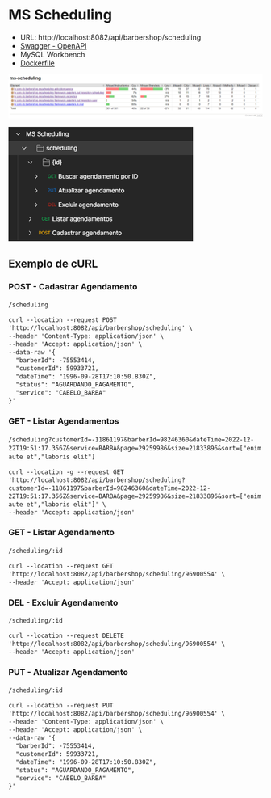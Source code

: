 # MS Scheduling


- URL: http://localhost:8082/api/barbershop/scheduling
- [Swagger - OpenAPI](https://github.com/pbBarbershop/ms-user/blob/master/src/main/resources/openapi.yaml)
- MySQL Workbench
- [Dockerfile](https://github.com/pbBarbershop/ms-scheduling/blob/master/Dockerfile)

![Cobertura de Testes](./src/main/resources/static/images/ms-scheduling-cobertura-teste.png)

![Postman](./src/main/resources/static/images/postman-ms-scheduling.png)

## Exemplo de cURL

### POST - Cadastrar Agendamento

`/scheduling`

```cURL
curl --location --request POST 'http://localhost:8082/api/barbershop/scheduling' \
--header 'Content-Type: application/json' \
--header 'Accept: application/json' \
--data-raw '{
  "barberId": -75553414,
  "customerId": 59933721,
  "dateTime": "1996-09-28T17:10:50.830Z",
  "status": "AGUARDANDO_PAGAMENTO",
  "service": "CABELO_BARBA"
}'
```

### GET - Listar Agendamentos

`/scheduling?customerId=-11861197&barberId=98246360&dateTime=2022-12-22T19:51:17.356Z&service=BARBA&page=29259986&size=21833896&sort=["enim aute et","laboris elit"]`

```cURL
curl --location -g --request GET 'http://localhost:8082/api/barbershop/scheduling?customerId=-11861197&barberId=98246360&dateTime=2022-12-22T19:51:17.356Z&service=BARBA&page=29259986&size=21833896&sort=["enim aute et","laboris elit"]' \
--header 'Accept: application/json'
```

### GET - Listar Agendamento

`/scheduling/:id`

```cURL
curl --location --request GET 'http://localhost:8082/api/barbershop/scheduling/96900554' \
--header 'Accept: application/json'
```

### DEL - Excluir Agendamento

`/scheduling/:id`

```cURL
curl --location --request DELETE 'http://localhost:8082/api/barbershop/scheduling/96900554' \
--header 'Accept: application/json'
```

### PUT - Atualizar Agendamento

`/scheduling/:id`

```cURL
curl --location --request PUT 'http://localhost:8082/api/barbershop/scheduling/96900554' \
--header 'Content-Type: application/json' \
--header 'Accept: application/json' \
--data-raw '{
  "barberId": -75553414,
  "customerId": 59933721,
  "dateTime": "1996-09-28T17:10:50.830Z",
  "status": "AGUARDANDO_PAGAMENTO",
  "service": "CABELO_BARBA"
}'
```

